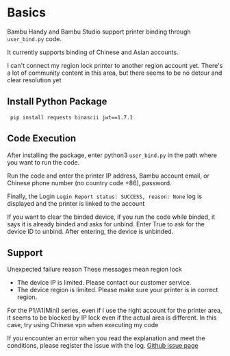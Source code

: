 # Basics
Bambu Handy and Bambu Studio support printer binding through `user_bind.py` code.

It currently supports binding of Chinese and Asian accounts.

I can't connect my region lock printer to another region account yet. There's a lot of community content in this area, but there seems to be no detour and clear resolution yet
## Install Python Package
```plaintext 
 pip install requests binascii jwt==1.7.1 
 ```

## Code Execution
After installing the package, enter python3 `user_bind.py` in the path where you want to run the code.

Run the code and enter the printer IP address, Bambu account email, or Chinese phone number (no country code +86), password.

Finally, the Login `Login Report status: SUCCESS, reason: None` log is displayed and the printer is linked to the account

If you want to clear the binded device, if you run the code while binded, it says it is already binded and asks for unbind.
Enter True to ask for the device ID to unbind. After entering, the device is unbinded.

## Support
Unexpected failure reason These messages mean region lock

- The device IP is limited. Please contact our customer service.
- The device region is limited. Please make sure your printer is in correct region.

For the P1/A1(Mini) series, even if I use the right account for the printer area, it seems to be blocked by IP lock even if the actual area is different. In this case, try using Chinese vpn when executing my code

If you encounter an error when you read the explanation and meet the conditions, please register the issue with the log.
[Github issue page](https://github.com/lunDreame/BambuProject/issues)
